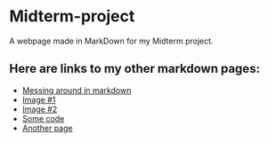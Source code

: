# Midterm-project
A webpage made in MarkDown for my Midterm project.

## Here are links to my other markdown pages:
* [Messing around in markdown](https://github.com/MichaelKeeney/Midterm-project/blob/main/Messing%20around%20in%20markdown.md)
* [Image #1](https://github.com/MichaelKeeney/Midterm-project/blob/main/Image%20%231.md)
* [Image #2](https://github.com/MichaelKeeney/Midterm-project/blob/main/Image%20%232.md)
* [Some code](https://github.com/MichaelKeeney/Midterm-project/blob/main/Some%20code.md)
* [Another page]()

